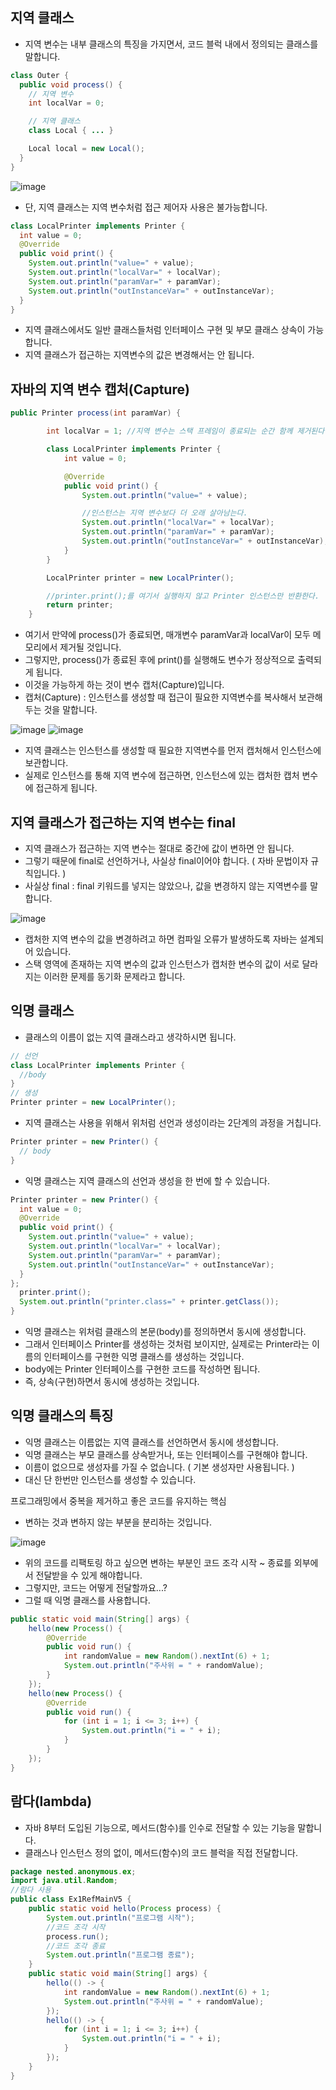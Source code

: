 지역 클래스
-----------------------------------------------
- 지역 변수는 내부 클래스의 특징을 가지면서, 코드 블럭 내에서 정의되는 클래스를 말합니다.

```java
class Outer {
  public void process() {
    // 지역 변수
    int localVar = 0;

    // 지역 클래스
    class Local { ... }

    Local local = new Local();
  }
}
```

![image](https://github.com/user-attachments/assets/9a53212d-7c4b-4067-a300-ed0f6c688dac)

- 단, 지역 클래스는 지역 변수처럼 접근 제어자 사용은 불가능합니다.

```java
class LocalPrinter implements Printer {
  int value = 0;
  @Override
  public void print() {
    System.out.println("value=" + value);
    System.out.println("localVar=" + localVar);
    System.out.println("paramVar=" + paramVar);
    System.out.println("outInstanceVar=" + outInstanceVar);
  }
}
```
- 지역 클래스에서도 일반 클래스들처럼 인터페이스 구현 및 부모 클래스 상속이 가능합니다.
- 지역 클래스가 접근하는 지역변수의 값은 변경해서는 안 됩니다.

자바의 지역 변수 캡처(Capture)
---------------------------------------------
```java
public Printer process(int paramVar) {

        int localVar = 1; //지역 변수는 스택 프레임이 종료되는 순간 함께 제거된다.

        class LocalPrinter implements Printer {
            int value = 0;

            @Override
            public void print() {
                System.out.println("value=" + value);

                //인스턴스는 지역 변수보다 더 오래 살아남는다.
                System.out.println("localVar=" + localVar);
                System.out.println("paramVar=" + paramVar);
                System.out.println("outInstanceVar=" + outInstanceVar);
            }
        }

        LocalPrinter printer = new LocalPrinter();

        //printer.print();를 여기서 실행하지 않고 Printer 인스턴스만 반환한다.
        return printer;
    }
```

- 여기서 만약에 process()가 종료되면, 매개변수 paramVar과 localVar이 모두 메모리에서 제거될 것입니다.
- 그렇지만, process()가 종료된 후에 print()를 실행해도 변수가 정상적으로 출력되게 됩니다.
- 이것을 가능하게 하는 것이 변수 캡처(Capture)입니다.
- 캡처(Capture) : 인스턴스를 생성할 때 접근이 필요한 지역변수를 복사해서 보관해두는 것을 말합니다.

![image](https://github.com/user-attachments/assets/2d33cfde-8468-4863-8d52-fceb846d1912)
![image](https://github.com/user-attachments/assets/5333026f-107c-4167-bc1c-647e4362b4d4)

- 지역 클래스는 인스턴스를 생성할 때 필요한 지역변수를 먼저 캡처해서 인스턴스에 보관합니다.
- 실제로 인스턴스를 통해 지역 변수에 접근하면, 인스턴스에 있는 캡처한 캡처 변수에 접근하게 됩니다.

지역 클래스가 접근하는 지역 변수는 final
-----------------------------------------------------
- 지역 클래스가 접근하는 지역 변수는 절대로 중간에 값이 변하면 안 됩니다.
- 그렇기 때문에 final로 선언하거나, 사실상 final이어야 합니다. ( 자바 문법이자 규칙입니다. )
- 사실상 final : final 키워드를 넣지는 않았으나, 값을 변경하지 않는 지역변수를 말합니다.


![image](https://github.com/user-attachments/assets/3bd9b009-5952-41d4-9cfa-c27c92b88391)

- 캡처한 지역 변수의 값을 변경하려고 하면 컴파일 오류가 발생하도록 자바는 설계되어 있습니다.
- 스택 영역에 존재하는 지역 변수의 값과 인스턴스가 캡처한 변수의 값이 서로 달라지는 이러한 문제를 동기화 문제라고 합니다.

익명 클래스
-----------------------------------------------------
- 클래스의 이름이 없는 지역 클래스라고 생각하시면 됩니다.

```java
// 선언
class LocalPrinter implements Printer {
  //body
}
// 생성
Printer printer = new LocalPrinter();
```

- 지역 클래스는 사용을 위해서 위처럼 선언과 생성이라는 2단계의 과정을 거칩니다.

```java
Printer printer = new Printer() {
  // body
}
```

- 익명 클래스는 지역 클래스의 선언과 생성을 한 번에 할 수 있습니다.

```java
Printer printer = new Printer() {
  int value = 0;
  @Override
  public void print() {
    System.out.println("value=" + value);
    System.out.println("localVar=" + localVar);
    System.out.println("paramVar=" + paramVar);
    System.out.println("outInstanceVar=" + outInstanceVar);
  }
};
  printer.print();
  System.out.println("printer.class=" + printer.getClass());
}
```

- 익명 클래스는 위처럼 클래스의 본문(body)를 정의하면서 동시에 생성합니다.
- 그래서 인터페이스 Printer를 생성하는 것처럼 보이지만, 실제로는 Printer라는 이름의 인터페이스를 구현한 익명 클래스를 생성하는 것입니다.
- body에는 Printer 인터페이스를 구현한 코드를 작성하면 됩니다.
- 즉, 상속(구현)하면서 동시에 생성하는 것입니다.

익명 클래스의 특징
------------------------------------------------------
- 익명 클래스는 이름없는 지역 클래스를 선언하면서 동시에 생성합니다.
- 익명 클래스는 부모 클래스를 상속받거나, 또는 인터페이스를 구현해야 합니다.
- 이름이 없으므로 생성자를 가질 수 없습니다. ( 기본 생성자만 사용됩니다. )
- 대신 단 한번만 인스턴스를 생성할 수 있습니다.

프로그래밍에서 중복을 제거하고 좋은 코드를 유지하는 핵심
- 변하는 것과 변하지 않는 부분을 분리하는 것입니다.

![image](https://github.com/user-attachments/assets/01a498c5-c9d8-4f4c-8c4a-ac6fd474c173)

- 위의 코드를 리팩토링 하고 싶으면 변하는 부분인 코드 조각 시작 ~ 종료를 외부에서 전달받을 수 있게 해야합니다.
- 그렇지만, 코드는 어떻게 전달할까요...?
- 그럴 때 익명 클래스를 사용합니다.

```java
public static void main(String[] args) {
    hello(new Process() {
        @Override
        public void run() {
            int randomValue = new Random().nextInt(6) + 1;
            System.out.println("주사위 = " + randomValue);
        }
    });
    hello(new Process() {
        @Override
        public void run() {
            for (int i = 1; i <= 3; i++) {
                System.out.println("i = " + i);
            }
        }
    });
}
```

람다(lambda)
----------------------------------------
- 자바 8부터 도입된 기능으로, 메서드(함수)를 인수로 전달할 수 있는 기능을 말합니다.
- 클래스나 인스턴스 정의 없이, 메서드(함수)의 코드 블럭을 직접 전달합니다.
  
```java
package nested.anonymous.ex;
import java.util.Random;
//람다 사용
public class Ex1RefMainV5 {
    public static void hello(Process process) {
        System.out.println("프로그램 시작");
        //코드 조각 시작
        process.run();
        //코드 조각 종료
        System.out.println("프로그램 종료");
    }
    public static void main(String[] args) {
        hello(() -> {
            int randomValue = new Random().nextInt(6) + 1;
            System.out.println("주사위 = " + randomValue);
        });
        hello(() -> {
            for (int i = 1; i <= 3; i++) {
                System.out.println("i = " + i);
            }
        });
    }
}
```
